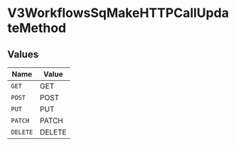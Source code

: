 # V3WorkflowsSqMakeHTTPCallUpdateMethod


## Values

| Name     | Value    |
| -------- | -------- |
| `GET`    | GET      |
| `POST`   | POST     |
| `PUT`    | PUT      |
| `PATCH`  | PATCH    |
| `DELETE` | DELETE   |